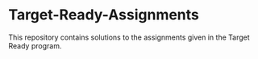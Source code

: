 # Target-Ready-Assignments
This repository contains solutions to the assignments given in the Target Ready program.
